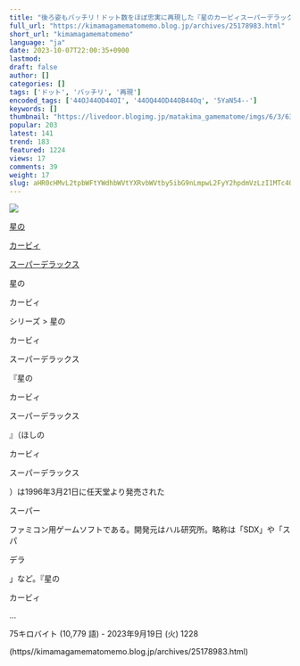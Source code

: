 ```yaml
---
title: "後ろ姿もバッチリ！ドット数をほぼ忠実に再現した『星のカービィスーパーデラックスドットライト』2024"
full_url: "https://kimamagamematomemo.blog.jp/archives/25178983.html"
short_url: "kimamagamematomemo"
language: "ja"
date: 2023-10-07T22:00:35+0900
lastmod: 
draft: false
author: []
categories: []
tags: ['ドット', 'バッチリ', '再現']
encoded_tags: ['44OJ44OD44OI', '44OQ44OD44OB44Oq', '5YaN54--']
keywords: []
thumbnail: "https://livedoor.blogimg.jp/matakima_gamematome/imgs/6/3/6303a6da.jpg"
popular: 203
latest: 141
trend: 183
featured: 1224
views: 17
comments: 39
weight: 17
slug: aHR0cHMvL2tpbWFtYWdhbWVtYXRvbWVtby5ibG9nLmpwL2FyY2hpdmVzLzI1MTc4OTgzLmh0bWw=
---
```


![](https://livedoor.blogimg.jp/matakima_gamematome/imgs/6/3/6303a6da.jpg)

<div><a title='星のカービィ スーパーデラックス' href='https//ja.wikipedia.org/wiki/%E6%98%9F%E3%81%AE%E3%82%AB%E3%83%BC%E3%83%93%E3%82%A3_%E3%82%B9%E3%83%BC%E3%83%91%E3%83%BC%E3%83%87%E3%83%A9%E3%83%83%E3%82%AF%E3%82%B9' target='_blank'>星の<p>カービィ</p> <p>スーパーデラックス</p></a> <p class='searchresult'>星の<p>カービィ</p>シリーズ > 星の<p>カービィ</p> <p>スーパーデラックス</p> 『星の<p>カービィ</p> <p>スーパーデラックス</p>』（ほしの<p>カービィ</p> <p>スーパーデラックス</p>）は1996年3月21日に任天堂より発売された<p>スーパー</p>ファミコン用ゲームソフトである。開発元はハル研究所。略称は「SDX」や「スパ<p>デラ</p>」など。『星の<p>カービィ</p>…</p> <p class='mw-search-result-data'>75キロバイト (10,779 語) - 2023年9月19日 (火) 1228</p></div>

(https//kimamagamematomemo.blog.jp/archives/25178983.html)

